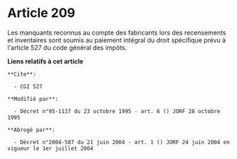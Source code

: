 # Article 209

Les manquants reconnus au compte des fabricants lors des recensements et inventaires sont soumis au paiement intégral du
droit spécifique prévu à l'article 527 du code général des impôts.

**Liens relatifs à cet article**

	**Cite**:

	  - CGI 527

	**Modifié par**:

	  - Décret n°95-1137 du 23 octobre 1995 - art. 6 () JORF 28 octobre 1995

	**Abrogé par**:

	  - Décret n°2004-587 du 21 juin 2004 - art. 1 () JORF 24 juin 2004 en vigueur le 1er juillet 2004
